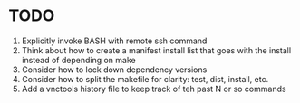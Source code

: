 # TODO

1. Explicitly invoke BASH with remote ssh command
2. Think about how to create a manifest install list that goes with the install instead of
   depending on make
3. Consider how to lock down dependency versions
4. Consider how to split the makefile for clarity: test, dist, install, etc.
5. Add a vnctools history file to keep track of teh past N or so commands
